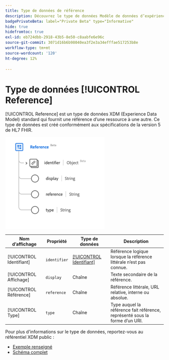 ```yaml
---
title: Type de données de référence
description: Découvrez le type de données Modèle de données d’expérience de référence (XDM).
badgePrivateBeta: label="Private Beta" type="Informative"
hide: true
hidefromtoc: true
exl-id: eb724dbb-2918-43b5-8e50-c8aabfe6e96c
source-git-commit: 3071d16b6b98040ea3f2e3a34efffae517253b8e
workflow-type: tm+mt
source-wordcount: '120'
ht-degree: 12%

---
```


# Type de données [!UICONTROL Reference]

[!UICONTROL Reference] est un type de données XDM (Experience Data Model) standard qui fournit une référence d’une ressource à une autre. Ce type de données est créé conformément aux spécifications de la version 5 de HL7 FHIR.

![Structure de type de données de référence](../../../images/healthcare/data-types/reference.png)

| Nom d’affichage | Propriété | Type de données | Description |
| --- | --- | --- | --- |
| [!UICONTROL Identifiant] | `identifier` | [[!UICONTROL Identifiant]](../data-types/identifier.md) | Référence logique lorsque la référence littérale n’est pas connue. |
| [!UICONTROL Affichage] | `display` | Chaîne | Texte secondaire de la référence. |
| [!UICONTROL Référence] | `reference` | Chaîne | Référence littérale, URL relative, interne ou absolue. |
| [!UICONTROL Type] | `type` | Chaîne | Type auquel la référence fait référence, représenté sous la forme d’un URI. |

Pour plus d’informations sur le type de données, reportez-vous au référentiel XDM public :

* [Exemple renseigné](https://github.com/adobe/xdm/blob/master/extensions/industry/healthcare/fhir/datatypes/reference.example.1.json)
* [Schéma complet](https://github.com/adobe/xdm/blob/master/extensions/industry/healthcare/fhir/datatypes/reference.schema.json)
